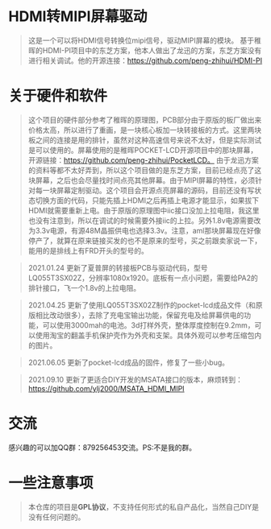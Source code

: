 # HDMI转MIPI屏幕驱动

>这是一个可以将HDMI信号转换位mipi信号，驱动MIPI屏幕的模块。
>基于稚晖的HDMI-PI项目中的东芝方案，他本人做出了龙迅的方案，东芝方案没有进行相关调试。他的开源连接：https://github.com/peng-zhihui/HDMI-PI

# 关于硬件和软件

>这个项目的硬件部分参考了稚晖的原理图，PCB部分由于原版的板厂做出来价格太高，所以进行了重画，是一块核心板加一块转接板的方式。这里两块板之间的连接是用的排针，虽然对这种高速信号来说不太好，但是实际测试是可以使用的。屏幕使用的是稚晖POCKET-LCD开源项目中的那块屏幕，开源链接：https://github.com/peng-zhihui/PocketLCD。
>由于龙迅方案的资料等都不太好弄到，所以这个项目做的是东芝方案，目前已经点亮了这块屏幕，之后也会尽量找时间点亮其他屏幕。由于MIPI屏幕的特性，必须针对每一块屏幕定制驱动。这个项目会开源点亮屏幕的源码，目前还没有写状态切换方面的代码，只能先插上HDMI之后再插上电源才能显示，如果拔下HDMI就需要重新上电。由于原版的原理图中iic接口没加上拉电阻，我这里也没有注意到，所以在调试的时候需要外接iic的上拉。另外1.8v电源需要改为3.3v电源，有源48M晶振供电也选择3.3v。注意，aml那块屏幕现在好像停产了，就算在原来链接买发的也不是原来的型号，买之前跟卖家说一下，能用的是排线上有FRD开头的型号的。

>2021.01.24 更新了夏普屏的转接板PCB与驱动代码，型号LQ055T3SX02Z，分辨率1080x1920。底板有一点小问题，需要给PA2的排针接口，飞一个1.8v的上拉电阻。

>2021.04.25 更新了使用LQ055T3SX02Z制作的pocket-lcd成品文件（和原版相比改动很多），去除了充电宝输出功能，保留充电及给屏幕供电的功能，可以使用3000mah的电池。3d打样外壳，整体厚度控制在9.2mm，可以使用淘宝的翻盖手机保护壳作为外壳和支架。具体外观可以参考压缩包内的图片。

>2021.06.05 更新了pocket-lcd成品的固件，修复了一些小bug。

>2021.09.10 更新了更适合DIY开发的MSATA接口的版本，麻烦转到：https://github.com/ylj2000/MSATA_HDMI_MIPI

# 交流
感兴趣的可以加QQ群：879256453交流。PS:不是我的群。

# 一些注意事项
> 本仓库的项目是**GPL协议**，不支持任何形式的私自产品化，当然自己DIY是没有任何问题的。
